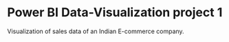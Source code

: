 # Power BI Data-Visualization project 1
Visualization of sales data of an Indian E-commerce company.
